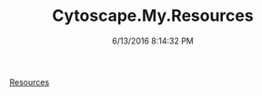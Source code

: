 ﻿---
title: Cytoscape.My.Resources
date: 6/13/2016 8:14:32 PM
---

[Resources](T-Cytoscape.My.Resources.Resources.html)
